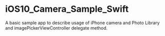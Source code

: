 # iOS10_Camera_Sample_Swift
A basic sample app to describe usage of iPhone camera and Photo Library and imagePickerViewController delegate method. 
